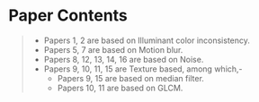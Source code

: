 # Paper Contents

> - Papers 1, 2 are based on Illuminant color inconsistency.
> - Papers 5, 7 are based on  Motion blur.
> - Papers 8, 12, 13, 14, 16 are based on Noise.
> - Papers 9, 10, 11, 15 are Texture based, among which,-
>   - Papers 9, 15 are based on median filter.
>   - Papers 10, 11 are based on GLCM.
